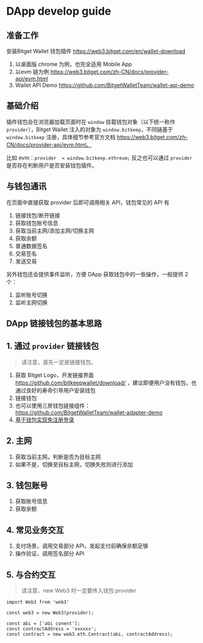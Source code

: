 # DApp develop guide 

## 准备工作

安装Bitget Wallet 钱包插件 https://web3.bitget.com/en/wallet-download

1. 以桌面版 chrome 为例，也完全适用 Mobile App
2. 以evm 链为例 https://web3.bitget.com/zh-CN/docs/provider-api/evm.html 
3. Wallet API Demo https://github.com/BitgetWalletTeam/wallet-api-demo

## 基础介绍

插件钱包会在浏览器加载页面时在 `window` 挂载钱包对象（以下统一称作 `provider`），Bitget Wallet 注入的对象为 `window.bitkeep`，不同链基于  `window.bitkeep` 注册，具体细节参考官方文档 https://web3.bitget.com/zh-CN/docs/provider-api/evm.html。

比如 evm：`provider  = window.bitkeep.ethreum;` 反之也可以通过 `provider` 是否存在判断用户是否安装钱包插件。

## 与钱包通讯

在页面中直接获取 provider 后即可调用相关 API，钱包常见的 API 有

1. 链接钱包/断开链接
2. 获取钱包账号信息
3. 获取当前主网/添加主网/切换主网
4. 获取余额
5. 普通数据签名
6. 交易签名
7. 发送交易

另外钱包还会提供事件监听，方便 DApp 获取钱包中的一些操作，一般提供 2 个：

1. 监听账号切换
2. 监听主网切换

## DApp 链接钱包的基本思路

## 1. 通过 `provider` 链接钱包
> 请注意，首先一定是链接钱包。

1. 获取 Bitget Logo，开发链接界面 https://github.com/bitkeepwallet/download/ ，建议即便用户没有钱包，也通过良好的寿命引导用户安装钱包
2. 链接钱包
3. 也可以使用三房钱包链接组件：https://github.com/BitgetWalletTeam/wallet-adapter-demo
4. [基于钱包实现免注册登录](./Login-by-wallet.md)

## 2. 主网

1. 获取当前主网，判断是否为目标主网
2. 如果不是，切换至目标主网，切换失败则进行添加

## 3. 钱包账号

1. 获取账号信息
2. 获取余额

## 4. 常见业务交互

1. 支付场景，调用交易部分 API，发起支付前确保余额足够
2. 操作验证，调用签名部分 API

## 5. 与合约交互

> 请注意，new Web3 时一定要传入钱包 provider

```
import Web3 from 'web3'

const web3 = new Web3(provider);

const abi = ['abi conent'];
const contractAddress = 'xxxxxx';
const contract = new web3.eth.Contract(abi, contractAddress);
```






